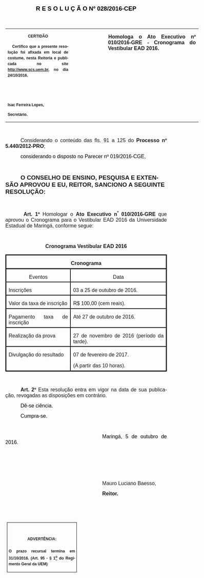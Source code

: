 <body lang=PT-BR link=blue vlink=purple style='tab-interval:35.4pt'>

<div class=Section1>

<p class=MsoNormal align=center style='text-align:center'><b><span
style='font-size:14.0pt;font-family:"Arial","sans-serif";color:black'>R E S O L
U Ç Ã O Nº 028/2016-CEP</span></b><b><span style='font-size:14.0pt;color:black'><o:p></o:p></span></b></p>

<p class=MsoNormal style='text-align:justify'><span style='font-size:13.5pt;
font-family:"Arial","sans-serif";color:black'>&nbsp;</span><span
style='font-size:13.5pt;color:black'><o:p></o:p></span></p>

<table class=MsoNormalTable border=0 cellspacing=0 cellpadding=0 width=603
 style='width:451.95pt;border-collapse:collapse;mso-yfti-tbllook:1184;
 mso-padding-alt:0cm 0cm 0cm 0cm'>
 <tr style='mso-yfti-irow:0;mso-yfti-firstrow:yes;mso-yfti-lastrow:yes'>
  <td width=196 valign=top style='width:147.15pt;padding:0cm 5.4pt 0cm 5.4pt'>
  <p class=MsoNormal align=center style='text-align:center;layout-grid-mode:
  char'><b style='mso-bidi-font-weight:normal'><span style='font-size:9.0pt;
  mso-bidi-font-size:10.0pt;font-family:"Arial","sans-serif";mso-bidi-font-family:
  "Times New Roman";mso-no-proof:yes'>CERTIDÃO<o:p></o:p></span></b></p>
  <p class=MsoNormal style='text-align:justify;line-height:150%'><b
  style='mso-bidi-font-weight:normal'><span style='font-size:9.0pt;line-height:
  150%;font-family:"Arial","sans-serif";mso-bidi-font-family:"Times New Roman";
  mso-no-proof:yes'><span style='mso-spacerun:yes'>   </span>Certifico que a
  presente resolução foi afixada em local de costume, nesta Reitoria e
  publicada no site<span style='color:blue'> </span><a
  href="http://www.scs.uem.br/">http://www.scs.uem.br</a>, no dia</span></b><b
  style='mso-bidi-font-weight:normal'><span style='font-size:9.0pt;mso-bidi-font-size:
  10.0pt;line-height:150%;font-family:"Arial","sans-serif";mso-bidi-font-family:
  "Times New Roman";mso-no-proof:yes'> 24/10/2016.<o:p></o:p></span></b></p>
  <p class=MsoNormal><b style='mso-bidi-font-weight:normal'><span
  style='font-size:9.0pt;mso-bidi-font-size:10.0pt;font-family:"Arial","sans-serif";
  mso-bidi-font-family:"Times New Roman";mso-no-proof:yes'><o:p>&nbsp;</o:p></span></b></p>
  <p class=MsoNormal><b style='mso-bidi-font-weight:normal'><span
  style='font-size:9.0pt;mso-bidi-font-size:10.0pt;font-family:"Arial","sans-serif";
  mso-bidi-font-family:"Times New Roman";mso-no-proof:yes'><o:p>&nbsp;</o:p></span></b></p>
  <p class=MsoNormal><b style='mso-bidi-font-weight:normal'><span
  style='font-size:9.0pt;mso-bidi-font-size:10.0pt;font-family:"Arial","sans-serif";
  mso-bidi-font-family:"Times New Roman";mso-no-proof:yes'>Isac Ferreira Lopes,<o:p></o:p></span></b></p>
  <p class=MsoNormal><b style='mso-bidi-font-weight:normal'><span
  style='font-size:9.0pt;mso-bidi-font-size:10.0pt;font-family:"Arial","sans-serif";
  mso-bidi-font-family:"Times New Roman";mso-no-proof:yes'>Secretário.</span></b></p>
  </td>
  <td width=107 valign=top style='width:80.25pt;padding:0cm 5.4pt 0cm 5.4pt'>
  <p class=MsoNormal style='margin-right:-5.4pt'><b><span style='font-size:
  12.0pt;font-family:"Arial","sans-serif"'>&nbsp;</span></b></p>
  </td>
  <td width=299 valign=top style='width:224.55pt;padding:0cm 5.4pt 0cm 5.4pt'>
  <p class=MsoNormal style='margin-right:.8pt;text-align:justify;text-indent:
  .6pt'><b><span style='font-size:12.0pt;font-family:"Arial","sans-serif";
  mso-no-proof:yes'>Homologa o Ato Executivo nº 010/2016-GRE - Cronograma do Vestibular
  EAD 2016.</span></b><b style='mso-bidi-font-weight:normal'><span
  style='font-size:12.0pt;font-family:"Arial","sans-serif"'><o:p></o:p></span></b></p>
  </td>
 </tr>
</table>

<p class=MsoNormal style='text-align:justify;text-indent:35.45pt'><span
style='font-size:12.0pt;font-family:"Arial","sans-serif";mso-no-proof:yes'><o:p>&nbsp;</o:p></span></p>

<p class=MsoNormal style='text-align:justify;text-indent:35.4pt'><span
style='font-size:12.0pt;font-family:"Arial","sans-serif";mso-no-proof:yes'>Considerando
o conteúdo das fls. 91 a 125 do <b style='mso-bidi-font-weight:normal'>Processo
nº 5.440/2012-PRO</b>;<o:p></o:p></span></p>

<p class=MsoNormal style='text-align:justify;text-indent:35.45pt'><span
style='font-size:12.0pt;font-family:"Arial","sans-serif";mso-bidi-font-family:
"Times New Roman";color:black'>considerando o disposto no Parecer nº 019/2016-CGE,<o:p></o:p></span></p>

<p class=MsoNormal style='text-align:justify;text-indent:35.45pt'><span
style='font-size:12.0pt;font-family:"Arial","sans-serif";mso-no-proof:yes'><o:p>&nbsp;</o:p></span></p>

<p class=MsoBodyTextIndent style='text-indent:35.4pt'><b style='mso-bidi-font-weight:
normal'><span style='font-size:14.0pt;font-family:"Arial","sans-serif";
mso-no-proof:yes'>O CONSELHO DE ENSINO, PESQUISA E EXTENSÃO APROVOU E EU, REITOR,
SANCIONO A SEGUINTE RESOLUÇÃO:</span></b><b style='mso-bidi-font-weight:normal'><span
style='font-size:12.0pt;font-family:"Arial","sans-serif";mso-no-proof:yes'><o:p></o:p></span></b></p>

<p class=MsoBodyTextIndent style='text-indent:0cm'><b style='mso-bidi-font-weight:
normal'><span style='font-size:12.0pt;font-family:"Arial","sans-serif";
mso-no-proof:yes'><o:p>&nbsp;</o:p></span></b></p>

<p class=MsoNormal style='margin-bottom:6.0pt;text-align:justify;text-indent:
42.55pt'><b><span style='font-size:12.0pt;font-family:"Arial","sans-serif"'>Art.
1º</span></b><span style='font-size:12.0pt;font-family:"Arial","sans-serif"'> Homologar
o <b style='mso-bidi-font-weight:normal'>Ato Executivo n<sup>º</sup> 010/2016-GRE</b>
que aprovou o Cronograma para o Vestibular EAD 2016 da Universidade Estadual de
Maringá, conforme segue:<o:p></o:p></span></p>

<p class=MsoNormal style='margin-bottom:6.0pt;text-align:justify;text-indent:
42.55pt'><span style='font-size:12.0pt;font-family:"Arial","sans-serif";
mso-bidi-font-weight:bold;mso-no-proof:yes'><o:p>&nbsp;</o:p></span></p>

<p class=MsoNormal align=center style='margin-bottom:4.0pt;text-align:center'><b
style='mso-bidi-font-weight:normal'><span style='font-size:12.0pt;font-family:
"Arial","sans-serif"'>Cronograma Vestibular EAD 2016<o:p></o:p></span></b></p>

<div align=center>

<table class=MsoNormalTable border=1 cellspacing=0 cellpadding=0
 style='border-collapse:collapse;border:none;mso-border-alt:solid windowtext 2.25pt;
 mso-yfti-tbllook:1184;mso-padding-alt:0cm 5.4pt 0cm 5.4pt;mso-border-insideh:
 1.5pt solid windowtext;mso-border-insidev:1.5pt solid windowtext'>
 <tr style='mso-yfti-irow:0;mso-yfti-firstrow:yes'>
  <td width=572 colspan=2 valign=top style='width:429.15pt;border:solid windowtext 2.25pt;
  padding:0cm 5.4pt 0cm 5.4pt'>
  <p class=MsoNormal align=center style='margin-bottom:4.0pt;text-align:center'><b
  style='mso-bidi-font-weight:normal'><span style='font-size:12.0pt;font-family:
  "Arial","sans-serif"'>Cronograma <o:p></o:p></span></b></p>
  </td>
 </tr>
 <tr style='mso-yfti-irow:1'>
  <td width=225 valign=top style='width:168.45pt;border-top:none;border-left:
  solid windowtext 2.25pt;border-bottom:solid windowtext 1.5pt;border-right:
  solid windowtext 1.5pt;mso-border-top-alt:solid windowtext 2.25pt;padding:
  0cm 5.4pt 0cm 5.4pt'>
  <p class=MsoNormal align=center style='margin-bottom:4.0pt;text-align:center'><span
  style='font-size:12.0pt;font-family:"Arial","sans-serif"'>Eventos<o:p></o:p></span></p>
  </td>
  <td width=348 valign=top style='width:260.7pt;border-top:none;border-left:
  none;border-bottom:solid windowtext 1.5pt;border-right:solid windowtext 2.25pt;
  mso-border-top-alt:solid windowtext 2.25pt;mso-border-left-alt:solid windowtext 1.5pt;
  padding:0cm 5.4pt 0cm 5.4pt'>
  <p class=MsoNormal align=center style='margin-bottom:4.0pt;text-align:center'><span
  style='font-size:12.0pt;font-family:"Arial","sans-serif"'>Data<o:p></o:p></span></p>
  </td>
 </tr>
 <tr style='mso-yfti-irow:2'>
  <td width=225 valign=top style='width:168.45pt;border-top:none;border-left:
  solid windowtext 2.25pt;border-bottom:solid windowtext 1.5pt;border-right:
  solid windowtext 1.5pt;mso-border-top-alt:solid windowtext 1.5pt;padding:
  0cm 5.4pt 0cm 5.4pt'>
  <p class=MsoNormal style='margin-bottom:4.0pt;text-align:justify'><span
  style='font-size:12.0pt;font-family:"Arial","sans-serif"'>Inscrições<o:p></o:p></span></p>
  </td>
  <td width=348 valign=top style='width:260.7pt;border-top:none;border-left:
  none;border-bottom:solid windowtext 1.5pt;border-right:solid windowtext 2.25pt;
  mso-border-top-alt:solid windowtext 1.5pt;mso-border-left-alt:solid windowtext 1.5pt;
  padding:0cm 5.4pt 0cm 5.4pt'>
  <p class=MsoNormal style='margin-bottom:4.0pt;text-align:justify'><span
  style='font-size:12.0pt;font-family:"Arial","sans-serif"'>03 a 25 de outubro
  de 2016.<o:p></o:p></span></p>
  </td>
 </tr>
 <tr style='mso-yfti-irow:3'>
  <td width=225 valign=top style='width:168.45pt;border-top:none;border-left:
  solid windowtext 2.25pt;border-bottom:solid windowtext 1.5pt;border-right:
  solid windowtext 1.5pt;mso-border-top-alt:solid windowtext 1.5pt;padding:
  0cm 5.4pt 0cm 5.4pt'>
  <p class=MsoNormal style='margin-bottom:4.0pt;text-align:justify'><span
  style='font-size:12.0pt;font-family:"Arial","sans-serif"'>Valor da taxa de
  inscrição<o:p></o:p></span></p>
  </td>
  <td width=348 valign=top style='width:260.7pt;border-top:none;border-left:
  none;border-bottom:solid windowtext 1.5pt;border-right:solid windowtext 2.25pt;
  mso-border-top-alt:solid windowtext 1.5pt;mso-border-left-alt:solid windowtext 1.5pt;
  padding:0cm 5.4pt 0cm 5.4pt'>
  <p class=MsoNormal style='margin-bottom:4.0pt;text-align:justify'><span
  style='font-size:12.0pt;font-family:"Arial","sans-serif"'>R$ 100,00 (cem
  reais).<o:p></o:p></span></p>
  </td>
 </tr>
 <tr style='mso-yfti-irow:4'>
  <td width=225 valign=top style='width:168.45pt;border-top:none;border-left:
  solid windowtext 2.25pt;border-bottom:solid windowtext 1.5pt;border-right:
  solid windowtext 1.5pt;mso-border-top-alt:solid windowtext 1.5pt;padding:
  0cm 5.4pt 0cm 5.4pt'>
  <p class=MsoNormal style='margin-bottom:4.0pt;text-align:justify'><span
  style='font-size:12.0pt;font-family:"Arial","sans-serif"'>Pagamento taxa de
  inscrição<o:p></o:p></span></p>
  </td>
  <td width=348 valign=top style='width:260.7pt;border-top:none;border-left:
  none;border-bottom:solid windowtext 1.5pt;border-right:solid windowtext 2.25pt;
  mso-border-top-alt:solid windowtext 1.5pt;mso-border-left-alt:solid windowtext 1.5pt;
  padding:0cm 5.4pt 0cm 5.4pt'>
  <p class=MsoNormal style='margin-bottom:4.0pt;text-align:justify'><span
  style='font-size:12.0pt;font-family:"Arial","sans-serif"'>Até 27 de outubro
  de 2016.<o:p></o:p></span></p>
  </td>
 </tr>
 <tr style='mso-yfti-irow:5'>
  <td width=225 valign=top style='width:168.45pt;border-top:none;border-left:
  solid windowtext 2.25pt;border-bottom:solid windowtext 1.5pt;border-right:
  solid windowtext 1.5pt;mso-border-top-alt:solid windowtext 1.5pt;padding:
  0cm 5.4pt 0cm 5.4pt'>
  <p class=MsoNormal style='margin-bottom:4.0pt;text-align:justify'><span
  style='font-size:12.0pt;font-family:"Arial","sans-serif"'>Realização da prova<o:p></o:p></span></p>
  </td>
  <td width=348 valign=top style='width:260.7pt;border-top:none;border-left:
  none;border-bottom:solid windowtext 1.5pt;border-right:solid windowtext 2.25pt;
  mso-border-top-alt:solid windowtext 1.5pt;mso-border-left-alt:solid windowtext 1.5pt;
  padding:0cm 5.4pt 0cm 5.4pt'>
  <p class=MsoNormal style='margin-bottom:4.0pt;text-align:justify'><span
  style='font-size:12.0pt;font-family:"Arial","sans-serif"'>27 de novembro de
  2016 (período da tarde).<o:p></o:p></span></p>
  </td>
 </tr>
 <tr style='mso-yfti-irow:6;mso-yfti-lastrow:yes'>
  <td width=225 valign=top style='width:168.45pt;border-top:none;border-left:
  solid windowtext 2.25pt;border-bottom:solid windowtext 2.25pt;border-right:
  solid windowtext 1.5pt;mso-border-top-alt:solid windowtext 1.5pt;padding:
  0cm 5.4pt 0cm 5.4pt'>
  <p class=MsoNormal style='margin-bottom:4.0pt;text-align:justify'><span
  style='font-size:12.0pt;font-family:"Arial","sans-serif"'>Divulgação do
  resultado<o:p></o:p></span></p>
  </td>
  <td width=348 valign=top style='width:260.7pt;border-top:none;border-left:
  none;border-bottom:solid windowtext 2.25pt;border-right:solid windowtext 2.25pt;
  mso-border-top-alt:solid windowtext 1.5pt;mso-border-left-alt:solid windowtext 1.5pt;
  padding:0cm 5.4pt 0cm 5.4pt'>
  <p class=MsoNormal style='margin-bottom:4.0pt;text-align:justify'><span
  style='font-size:12.0pt;font-family:"Arial","sans-serif"'>07 de fevereiro de
  2017.<o:p></o:p></span></p>
  <p class=MsoNormal style='margin-bottom:4.0pt;text-align:justify'><span
  style='font-size:12.0pt;font-family:"Arial","sans-serif"'>(A partir das 10
  horas).<o:p></o:p></span></p>
  </td>
 </tr>
</table>

</div>

<p class=MsoNormal style='margin-bottom:4.0pt;text-align:justify;text-indent:
1.0cm'><span style='font-size:12.0pt;font-family:"Arial","sans-serif"'><o:p>&nbsp;</o:p></span></p>

<p class=MsoNormal style='text-align:justify;text-indent:35.45pt'><b
style='mso-bidi-font-weight:normal'><span style='font-size:12.0pt;font-family:
"Arial","sans-serif";mso-fareast-font-family:"Arial Unicode MS";mso-bidi-font-family:
"Times New Roman";mso-no-proof:yes'>Art. 2º </span></b><span style='font-size:
12.0pt;font-family:"Arial","sans-serif";mso-bidi-font-family:"Times New Roman";
mso-no-proof:yes'>Esta resolução entra em vigor na data de sua publicação,
revogadas as disposições em contrário.</span><span style='font-size:12.0pt;
font-family:"Arial","sans-serif";mso-fareast-font-family:"Arial Unicode MS";
mso-bidi-font-family:"Times New Roman";letter-spacing:-.2pt;mso-no-proof:yes'><o:p></o:p></span></p>

<p class=MsoNormal style='text-align:justify;text-indent:35.45pt'><span
style='font-size:12.0pt;font-family:"Arial","sans-serif";color:black;
mso-no-proof:yes'>Dê-se ciência.<o:p></o:p></span></p>

<p class=MsoNormal style='text-align:justify;text-indent:35.45pt'><span
style='font-size:12.0pt;font-family:"Arial","sans-serif";color:black;
mso-no-proof:yes'>Cumpra-se.<o:p></o:p></span></p>

<p class=MsoNormal style='text-align:justify;text-indent:35.45pt'><span
style='font-size:12.0pt;font-family:"Arial","sans-serif";color:black;
mso-no-proof:yes'><o:p>&nbsp;</o:p></span></p>

<p class=MsoNormal style='text-align:justify;text-indent:8.0cm'><span
style='font-size:12.0pt;font-family:"Arial","sans-serif";color:black;
mso-no-proof:yes'>Maringá, 5 de outubro de 2016.<o:p></o:p></span></p>

<p class=MsoNormal style='text-align:justify;text-indent:8.0cm'><span
style='font-size:12.0pt;font-family:"Arial","sans-serif";mso-bidi-font-family:
"Times New Roman";mso-no-proof:yes'><o:p>&nbsp;</o:p></span></p>

<p class=MsoNormal style='text-align:justify;text-indent:8.0cm'><span
style='font-size:12.0pt;font-family:"Arial","sans-serif";mso-bidi-font-family:
"Times New Roman";mso-no-proof:yes'><o:p>&nbsp;</o:p></span></p>

<p class=MsoNormal style='text-align:justify;text-indent:8.0cm'><span
style='font-size:12.0pt;font-family:"Arial","sans-serif";mso-bidi-font-family:
"Times New Roman";mso-no-proof:yes'><o:p>&nbsp;</o:p></span></p>

<p class=MsoNormal style='text-align:justify;text-indent:8.0cm'><span
style='font-size:12.0pt;font-family:"Arial","sans-serif"'>Mauro Luciano Baesso</span><span
style='font-size:12.0pt;font-family:"Arial","sans-serif";mso-bidi-font-family:
"Times New Roman";mso-no-proof:yes'>,<o:p></o:p></span></p>

<p class=MsoNormal style='text-align:justify;text-indent:8.0cm;tab-stops:8.0cm 276.45pt'><b
style='mso-bidi-font-weight:normal'><span style='font-size:12.0pt;font-family:
"Arial","sans-serif";mso-bidi-font-family:"Times New Roman";mso-no-proof:yes'>Reitor.<o:p></o:p></span></b></p>

<p class=MsoNormal style='text-align:justify;text-indent:8.0cm;tab-stops:8.0cm 276.45pt'><b
style='mso-bidi-font-weight:normal'><span style='font-size:12.0pt;font-family:
"Arial","sans-serif";mso-bidi-font-family:"Times New Roman";mso-no-proof:yes'><o:p>&nbsp;</o:p></span></b></p>

<p class=MsoNormal style='text-align:justify;text-indent:8.0cm;tab-stops:8.0cm 276.45pt'><b
style='mso-bidi-font-weight:normal'><span style='font-size:12.0pt;font-family:
"Arial","sans-serif";mso-bidi-font-family:"Times New Roman";mso-no-proof:yes'><o:p>&nbsp;</o:p></span></b></p>

<table class=MsoNormalTable border=1 cellspacing=0 cellpadding=0
 style='margin-left:3.5pt;border-collapse:collapse;border:none;mso-border-alt:
 solid windowtext .5pt;mso-padding-alt:0cm 3.5pt 0cm 3.5pt;mso-border-insideh:
 .5pt solid windowtext;mso-border-insidev:.5pt solid windowtext'>
 <tr style='mso-yfti-irow:0;mso-yfti-firstrow:yes;mso-yfti-lastrow:yes'>
  <td width=207 valign=top style='width:155.6pt;border:solid windowtext 1.0pt;
  mso-border-alt:solid windowtext .5pt;padding:0cm 3.5pt 0cm 3.5pt'>
  <h1 align=center style='text-align:center'><b style='mso-bidi-font-weight:
  normal'><span style='font-size:9.0pt;mso-bidi-font-size:10.0pt;font-family:
  "Arial","sans-serif";mso-no-proof:yes'>ADVERTÊNCIA:<o:p></o:p></span></b></h1>
  <p class=MsoNormal style='text-align:justify;line-height:150%'><b
  style='mso-bidi-font-weight:normal'><span style='font-size:9.0pt;mso-bidi-font-size:
  10.0pt;line-height:150%;font-family:"Arial","sans-serif";mso-bidi-font-family:
  "Times New Roman";mso-no-proof:yes'>O prazo recursal termina em 31/10/2016.
  (Art. 95 - § 1<u><sup>o</sup></u> do Regimento Geral da UEM)</span></b><span
  style='font-size:9.0pt;mso-bidi-font-size:10.0pt;line-height:150%;font-family:
  "Arial","sans-serif";mso-bidi-font-family:"Times New Roman";mso-no-proof:
  yes'><o:p></o:p></span></p>
  </td>
 </tr>
</table>

<p class=MsoNormal align=center style='text-align:center'><b style='mso-bidi-font-weight:
normal'><span style='font-size:14.0pt;font-family:"Arial","sans-serif"'><o:p>&nbsp;</o:p></span></b></p>

</div>

</body>
